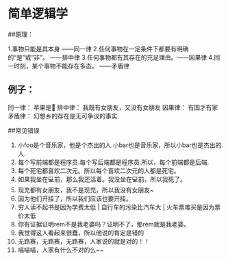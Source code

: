 # 简单逻辑学

##原理：

1.事物只能是其本身 ——同一律
2.任何事物在一定条件下都要有明确的“是”或“非”。  ——排中律
3.任何事物都有其存在的充足理由。——因果律
4.同一时刻，某个事物不能存在多态。 ——矛盾律

例子：
-------
同一律： 苹果是🍌
排中律： 我既有女朋友，又没有女朋友
因果律： 有国才有家
矛盾律： 幻想乡的存在是无可争议的事实

##常见错误
1. 小foo是个音乐家，他是个杰出的人.小bar也是音乐家，所以小bar也是杰出的人.
2. 每个写前端都是程序员.每个写后端都是程序员.所以，每个前端都是后端.
3. 每个死宅都喜欢二次元。所以每个喜欢二次元的人都是死宅。
4. 如果我坐在💻前，那么我还活着。我没坐在💻前，所以我死了。
5. 现充都有女朋友，我不是现充，所以我没有女朋友~
6. 因为他们开挂了，所以我们应该也要开挂。
7. 穷人读不起书是因为学费太低 | 自行车的污染比汽车大 | 火车票难买是因为票价太低
8. 你有证据证明rem不是我老婆吗？证明不了，那rem就是我老婆。
9. 我觉得这人看起来很蠢，所以他说的肯定是错的
10. 无路赛，无路赛，无路赛，人家说的就是对的！！
11. 喵喵喵，人家有什么不对的么~~








